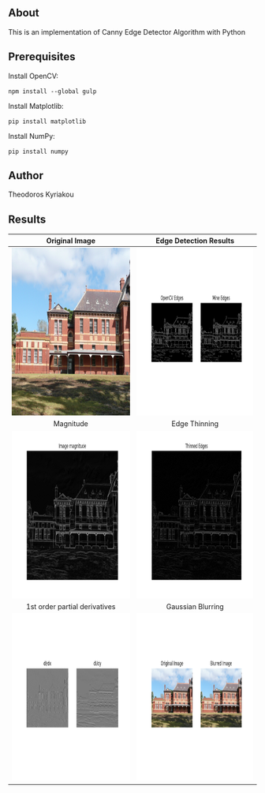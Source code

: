 ## About

This is an implementation of Canny Edge Detector Algorithm with Python

## Prerequisites 

Install OpenCV:
```
npm install --global gulp
```

Install Matplotlib:
```
pip install matplotlib
```

Install NumPy:
```
pip install numpy
```

## Author

Theodoros Kyriakou

## Results

Original Image             |  Edge Detection Results
:-------------------------:|:-------------------------:
<img src="Results/building.jpg" width="450" height="340">  |  <img src="Results/Edge_Detection_Results.png" width="450" height="340">
Magnitude | Edge Thinning
<img src="Results/Image_gradient_magnitude.png" width="450" height="340"> | <img src="Results/Non-maximum_Suppression.png" width="450" height="340">
1st order partial derivatives | Gaussian Blurring
<img src="Results/Image_1st_order_partial_derivatives.png" width="450" height="340"> | <img src="Results/Gaussian_Blurring.png" width="450" height="340">
